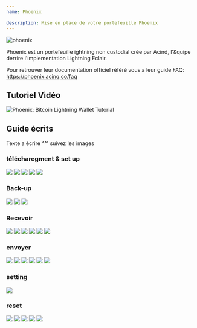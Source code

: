 ```yaml
---
name: Phoenix

description: Mise en place de votre portefeuille Phoenix
---
```


![phoenix](assets/cover.jpeg)

Phoenix est un portefeuille ightning non custodial crée par Acind, l'&quipe derrire l'implementation Lightning Eclair.

Pour retrouver leur documentation officiel référé vous a leur guide FAQ: https://phoenix.acinq.co/faq

## Tutoriel Vidéo

![ Phoenix: Bitcoin Lightning Wallet Tutorial](https://www.youtube.com/watch?v=Cx5PK1H5OR0)

## Guide écrits

Texte a écrire ^^' suivez les images

### télécharegment & set up

![](assets/screenshot1.webp)
![](assets/screenshot2.webp)
![](assets/screenshot3.webp)
![](assets/screenshot4.webp)
![](assets/screenshot5.webp)

### Back-up

![](assets/screenshot6.webp)
![](assets/screenshot7.webp)
![](assets/screenshot8.webp)

### Recevoir

![](assets/screenshot9.webp)
![](assets/screenshot10.webp)
![](assets/screenshot11.webp)
![](assets/screenshot12.webp)
![](assets/screenshot13.webp)
![](assets/screenshot14.webp)

### envoyer

![](assets/screenshot15.webp)
![](assets/screenshot16.webp)
![](assets/screenshot17.webp)
![](assets/screenshot18.webp)
![](assets/screenshot19.webp)
![](assets/screenshot20.webp)

### setting

![](assets/screenshot21.webp)

### reset

![](assets/screenshot22.webp)
![](assets/screenshot23.webp)
![](assets/screenshot24.webp)
![](assets/screenshot25.webp)
![](assets/screenshot26.webp)
